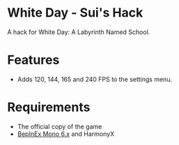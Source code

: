 # White Day - Sui's Hack
 A hack for White Day: A Labyrinth Named School.
 
# Features
 * Adds 120, 144, 165 and 240 FPS to the settings menu.
 
# Requirements
* The official copy of the game
* [BepInEx Mono 6.x](https://builds.bepis.io/projects/bepinex_be) and HarmonyX